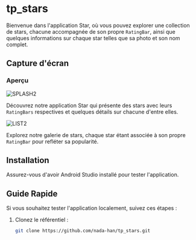 # tp_stars

Bienvenue dans l'application Star, où vous pouvez explorer une collection de stars, chacune accompagnée de son propre `RatingBar`, ainsi que quelques informations sur chaque star telles que sa photo et son nom complet.

## Capture d'écran
### Aperçu
![SPLASH2](https://github.com/nada-han/tp_stars/assets/124934843/0761316d-f863-4c96-bfc9-75f0b3943091)

Découvrez notre application Star qui présente des stars avec leurs `RatingBars` respectives et quelques détails sur chacune d'entre elles.

![LIST2](https://github.com/nada-han/tp_stars/assets/124934843/d91411d3-f126-4ea4-9587-639dcee490cc)

Explorez notre galerie de stars, chaque star étant associée à son propre `RatingBar` pour refléter sa popularité.

## Installation
Assurez-vous d'avoir Android Studio installé pour tester l'application.

## Guide Rapide
Si vous souhaitez tester l'application localement, suivez ces étapes :

1. Clonez le référentiel :
   ```bash
   git clone https://github.com/nada-han/tp_stars.git
